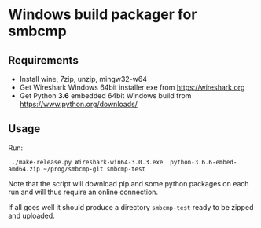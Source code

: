 
Windows build packager for smbcmp
=================================

## Requirements

* Install wine, 7zip, unzip, mingw32-w64
* Get Wireshark Windows 64bit installer exe from https://wireshark.org
* Get Python **3.6** embedded 64bit Windows build from https://www.python.org/downloads/

## Usage

Run:

     ./make-release.py Wireshark-win64-3.0.3.exe  python-3.6.6-embed-amd64.zip ~/prog/smbcmp-git smbcmp-test

Note that the script will download pip and some python packages on
each run and will thus require an online connection.

If all goes well it should produce a directory `smbcmp-test` ready to
be zipped and uploaded.

